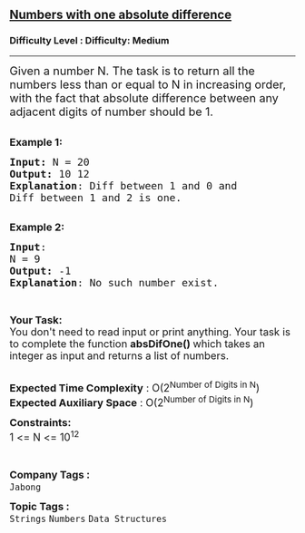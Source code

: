 <h2><a href="https://www.geeksforgeeks.org/problems/numbers-with-one-absolute-difference2416/1?page=2&difficulty=Medium&status=unsolved,attempted&sortBy=accuracy">Numbers with one absolute difference</a></h2><h3>Difficulty Level : Difficulty: Medium</h3><hr><div class="problems_problem_content__Xm_eO"><p><span style="font-size:20px">Given a number N. The task is to return&nbsp;all the numbers less than or equal to N in increasing order, with the fact that absolute difference between any adjacent digits of number should be 1.</span><br>
&nbsp;</p>

<p><span style="font-size:18px"><strong>Example 1:</strong></span></p>

<pre><span style="font-size:18px"><strong>Input:</strong> N = 20
<strong>Output:</strong> 10 12
<strong>Explanation</strong>: Diff between 1 and 0 and
Diff between 1 and 2 is one.</span></pre>

<p><br>
<span style="font-size:18px"><strong>Example 2:</strong></span></p>

<pre><span style="font-size:18px"><strong>Input</strong>:
N = 9
<strong>Output:</strong> -1
<strong>Explanation</strong>: No such number exist.
</span></pre>

<p>&nbsp;</p>

<p><span style="font-size:18px"><strong>Your Task:</strong><br>
You don't need to read input or print anything. Your task is to complete the function <strong>absDifOne() </strong>which takes an integer as input and returns a list of numbers.</span><br>
&nbsp;</p>

<p><span style="font-size:18px"><strong>Expected Time Complexity</strong>&nbsp;: O(2<sup>Number of Digits in N</sup>)<br>
<strong>Expected Auxiliary Space</strong>&nbsp;:&nbsp;O(2<sup>Number of Digits in N</sup>)</span></p>

<p><span style="font-size:18px"><strong>Constraints:</strong><br>
1 &lt;= N&nbsp;&lt;= 10<sup>12</sup></span></p>

<p>&nbsp;</p>
</div><p><span style=font-size:18px><strong>Company Tags : </strong><br><code>Jabong</code>&nbsp;<br><p><span style=font-size:18px><strong>Topic Tags : </strong><br><code>Strings</code>&nbsp;<code>Numbers</code>&nbsp;<code>Data Structures</code>&nbsp;